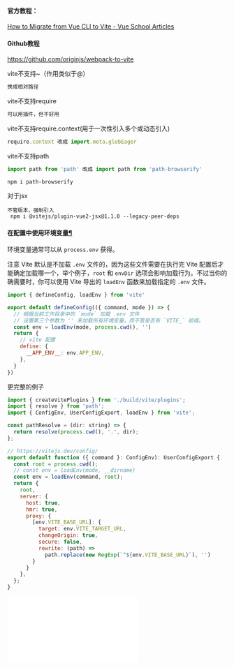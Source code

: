 #### 官方教程：
[How to Migrate from Vue CLI to Vite - Vue School Articles](https://vueschool.io/articles/vuejs-tutorials/how-to-migrate-from-vue-cli-to-vite/)

#### Github教程
https://github.com/originjs/webpack-to-vite

vite不支持~（作用类似于@）
```js
换成相对路径
```
vite不支持require
```js
可以用插件，但不好用
```
vite不支持require.context(用于一次性引入多个或动态引入)
```js
require.context 改成 import.meta.globEager
```
vite不支持path
```js
import path from 'path' 改成 import path from 'path-browserify'
```

```shell
npm i path-browserify
```
对于jsx
```shell
不管版本，强制引入
 npm i @vitejs/plugin-vue2-jsx@1.1.0 --legacy-peer-deps
```

#### 在配置中使用环境变量[¶](https://cn.vitejs.dev/config/#using-environment-variables-in-config)

环境变量通常可以从 `process.env` 获得。

注意 Vite 默认是不加载 `.env` 文件的，因为这些文件需要在执行完 Vite 配置后才能确定加载哪一个，举个例子，`root` 和 `envDir` 选项会影响加载行为。不过当你的确需要时，你可以使用 Vite 导出的 `loadEnv` 函数来加载指定的 `.env` 文件。

```js
import { defineConfig, loadEnv } from 'vite'

export default defineConfig(({ command, mode }) => {
  // 根据当前工作目录中的 `mode` 加载 .env 文件
  // 设置第三个参数为 '' 来加载所有环境变量，而不管是否有 `VITE_` 前缀。
  const env = loadEnv(mode, process.cwd(), '')
  return {
    // vite 配置
    define: {
      __APP_ENV__: env.APP_ENV,
    },
  }
})
```
更完整的例子
```js
import { createVitePlugins } from './build/vite/plugins';
import { resolve } from 'path';
import { ConfigEnv, UserConfigExport, loadEnv } from 'vite';

const pathResolve = (dir: string) => {
  return resolve(process.cwd(), '.', dir);
};

// https://vitejs.dev/config/
export default function ({ command }: ConfigEnv): UserConfigExport {
  const root = process.cwd();
  // const env = loadEnv(mode, __dirname)
  const env = loadEnv(command, root);
  return {
    root,
    server: {
      host: true,
      hmr: true,
      proxy: {
        [env.VITE_BASE_URL]: {
          target: env.VITE_TARGET_URL,
          changeOrigin: true,
          secure: false,
          rewrite: (path) =>
            path.replace(new RegExp(`^${env.VITE_BASE_URL}`), '')
        }
      }
    },
  };
}
```
<iframe src="//player.bilibili.com/player.html?aid=950701791&bvid=BV1Es4y157mF&cid=1045483520&page=1" scrolling="no" border="0" frameborder="no" framespacing="0" allowfullscreen="true"> </iframe>
